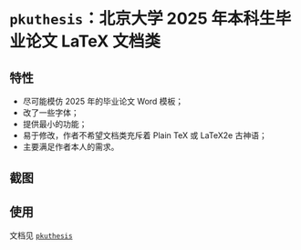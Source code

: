 # `pkuthesis`：北京大学 2025 年本科生毕业论文 LaTeX 文档类

## 特性

- 尽可能模仿 2025 年的毕业论文 Word 模板；
- 改了一些字体；
- 提供最小的功能；
- 易于修改，作者不希望文档类充斥着 Plain TeX 或 LaTeX2e 古神语；
- 主要满足作者本人的需求。

## 截图

## 使用

文档见 [`pkuthesis`](https://elkeid-me.github.io/posts/templeate-doc)
